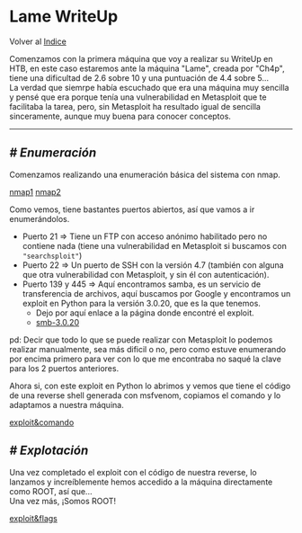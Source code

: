 # Lame WriteUp
Volver al [Indice](README.md)

Comenzamos con la primera máquina que voy a realizar su WriteUp en HTB, en este caso estaremos ante la máquina "Lame", creada por "Ch4p", tiene una dificultad de 2.6 sobre 10 y una puntuación de 4.4 sobre 5...  
La verdad que siemrpe había escuchado que era una máquina muy sencilla y pensé que era porque tenía una vulnerabilidad en Metasploit que te facilitaba la tarea, pero, sin Metasploit ha resultado igual de sencilla sinceramente, aunque muy buena para conocer conceptos.

----------------------------------------------------------------------------------------------------------------------------------------------------------------------
## *# Enumeración*
Comenzamos realizando una enumeración básica del sistema con nmap.

[nmap1](images/htb/lame/nmap1.png)
[nmap2](images/htb/lame/nmap2.png)

Como vemos, tiene bastantes puertos abiertos, así que vamos a ir enumerándolos.
* Puerto 21 => Tiene un FTP con acceso anónimo habilitado pero no contiene nada (tiene una vulnerabilidad en Metasploit si buscamos con ```"searchsploit"```)
* Puerto 22 => Un puerto de SSH con la versión  4.7 (también con alguna que otra vulnerabilidad con Metasploit, y sin él con autenticación).
* Puerto 139 y 445 => Aquí encontramos samba, es un servicio de transferencia de archivos, aquí buscamos por Google y encontramos un exploit en Python para la versión 3.0.20, que es la que tenemos.
  * Dejo por aquí enlace a la página donde encontré el exploit.
  * [smb-3.0.20](https://github.com/macha97/exploit-smb-3.0.20/blob/master/exploit-smb-3.0.20.py)

pd: Decir que todo lo que se puede realizar con Metasploit lo podemos realizar manualmente, sea más dificil o no, pero como estuve enumerando por encima primero para ver con lo que me encontraba no saqué la clave para los 2 puertos anteriores.

Ahora si, con este exploit en Python lo abrimos y vemos que tiene el código de una reverse shell generada con msfvenom, copiamos el comando y lo adaptamos a nuestra máquina.

[exploit&comando](images/htb/lame/exploitYcomando.png)

## *# Explotación*
Una vez completado el exploit con el código de nuestra reverse, lo lanzamos y increíblemente hemos accedido a la máquina directamente como ROOT, así que...  
Una vez más, ¡Somos ROOT!

[exploit&flags](images/htb/lame/exploitYflags.png)